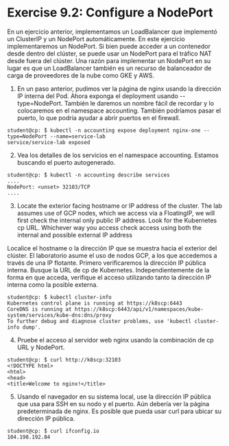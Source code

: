 # Exercise 9.2: Configure a NodePort

En un ejercicio anterior, implementamos un LoadBalancer que implementó un ClusterIP y un NodePort automáticamente. En este ejercicio implementaremos un NodePort. Si bien puede acceder a un contenedor desde dentro del clúster, se puede usar un NodePort para el tráfico NAT desde fuera del clúster. Una razón para implementar un NodePort en su lugar es que un LoadBalancer también es un recurso de balanceador de carga de proveedores de la nube como GKE y AWS.


1. En un paso anterior, pudimos ver la página de nginx usando la dirección IP interna del Pod. Ahora exponga el deployment usando --type=NodePort. También le daremos un nombre fácil de recordar y lo colocaremos en el namespace accounting. También podríamos pasar el puerto, lo que podría ayudar a abrir puertos en el firewall.

```
student@cp: ̃$ kubectl -n accounting expose deployment nginx-one --type=NodePort --name=service-lab
service/service-lab exposed
```

2. Vea los detalles de los servicios en el namespace accounting. Estamos buscando el puerto autogenerado.

```
student@cp: ̃$ kubectl -n accounting describe services
....
NodePort: <unset> 32103/TCP
....
```

3. Locate the exterior facing hostname or IP address of the cluster. The lab assumes use of GCP nodes, which we access via a FloatingIP, we will first check the internal only public IP address. Look for the Kubernetes cp URL. Whichever way you access check access using both the internal and possible external IP address

Localice el hostname o la dirección IP que se muestra hacia el exterior del clúster. El laboratorio asume el uso de nodos GCP, a los que accedemos a través de una IP flotante. Primero verificaremos la dirección IP pública interna. Busque la URL de cp de Kubernetes. Independientemente de la forma en que acceda, verifique el acceso utilizando tanto la dirección IP interna como la posible externa.

```
student@cp: ̃$ kubectl cluster-info
Kubernetes control plane is running at https://k8scp:6443
CoreDNS is running at https://k8scp:6443/api/v1/namespaces/kube-system/services/kube-dns:dns/proxy
To further debug and diagnose cluster problems, use 'kubectl cluster-info dump'.
```

4. Pruebe el acceso al servidor web nginx usando la combinación de cp URL y NodePort.

```
student@cp: ̃$ curl http://k8scp:32103
<!DOCTYPE html>
<html>
<head>
<title>Welcome to nginx!</title>
```

5. Usando el navegador en su sistema local, use la dirección IP pública que usa para SSH en su nodo y el puerto. Aún debería ver la página predeterminada de nginx. Es posible que pueda usar curl para ubicar su dirección IP pública.

```
student@cp: ̃$ curl ifconfig.io
104.198.192.84
```

